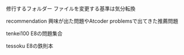 修行するフォルダー
ファイルを変更する基準は気分転換

recommendation 
興味が出た問題やAtcoder problemsで出てきた推薦問題

tenkei100
E8の問題集合

tessoku
E8の鉄則本

